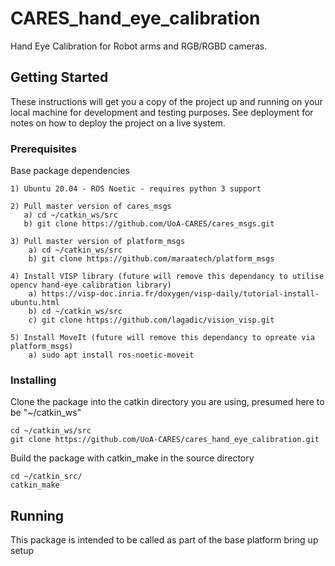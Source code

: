 # CARES_hand_eye_calibration
Hand Eye Calibration for Robot arms and RGB/RGBD cameras.

## Getting Started
These instructions will get you a copy of the project up and running on your local machine for development and testing purposes.
See deployment for notes on how to deploy the project on a live system.

### Prerequisites
Base package dependencies

```
1) Ubuntu 20.04 - ROS Noetic - requires python 3 support

2) Pull master version of cares_msgs
   a) cd ~/catkin_ws/src
   b) git clone https://github.com/UoA-CARES/cares_msgs.git

3) Pull master version of platform_msgs
	a) cd ~/catkin_ws/src
	b) git clone https://github.com/maraatech/platform_msgs

4) Install VISP library (future will remove this dependancy to utilise opencv hand-eye calibration library)
	a) https://visp-doc.inria.fr/doxygen/visp-daily/tutorial-install-ubuntu.html
	b) cd ~/catkin_ws/src
	c) git clone https://github.com/lagadic/vision_visp.git

5) Install MoveIt (future will remove this dependancy to opreate via platform_msgs)
	a) sudo apt install ros-noetic-moveit 
```

### Installing
Clone the package into the catkin directory you are using, presumed here to be "~/catkin_ws"

```
cd ~/catkin_ws/src
git clone https://github.com/UoA-CARES/cares_hand_eye_calibration.git
```

Build the package with catkin_make in the source directory

```
cd ~/catkin_src/
catkin_make
```

## Running
This package is intended to be called as part of the base platform bring up setup